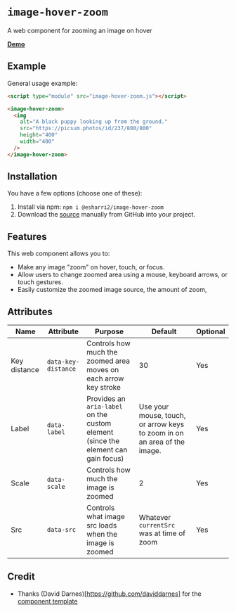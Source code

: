 # `image-hover-zoom`

A web component for zooming an image on hover

**[Demo](https://esharri2.github.io/image-hover-zoom/demo.html)**

## Example

General usage example:

```html
<script type="module" src="image-hover-zoom.js"></script>

<image-hover-zoom>
  <img
    alt="A black puppy looking up from the ground."
    src="https://picsum.photos/id/237/800/800"
    height="400"
    width="400"
  />
</image-hover-zoom>
```

## Installation

You have a few options (choose one of these):

1. Install via npm: `npm i @esharri2/image-hover-zoom`
1. Download the
   [source](https://github.com/esharri2/image-hover-zoom/blob/main/image-hover-zoom.js)
   manually from GitHub into your project.

## Features

This web component allows you to:

- Make any image "zoom" on hover, touch, or focus.
- Allow users to change zoomed area using a mouse, keyboard arrows, or touch
  gestures.
- Easily customize the zoomed image source, the amount of zoom,

## Attributes

| Name         | Attribute           | Purpose                                                                           | Default                                                                  | Optional |
| ------------ | ------------------- | --------------------------------------------------------------------------------- | ------------------------------------------------------------------------ | -------- |
| Key distance | `data-key-distance` | Controls how much the zoomed area moves on each arrow key stroke                  | 30                                                                       | Yes      |
| Label        | `data-label`        | Provides an `aria-label` on the custom element (since the element can gain focus) | Use your mouse, touch, or arrow keys to zoom in on an area of the image. | Yes      |
| Scale        | `data-scale`        | Controls how much the image is zoomed                                             | 2                                                                        | Yes      |
| Src          | `data-src`          | Controls what image src loads when the image is zoomed                            | Whatever `currentSrc` was at time of zoom                                | Yes      |

## Credit

- Thanks (David Darnes)[https://github.com/daviddarnes] for the
  [component template](https://github.com/daviddarnes/component-template)
